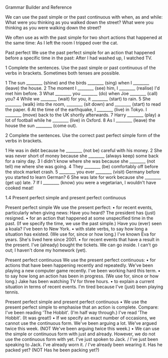 Grammar Builder and Reference

We can use the past simple or the past continuous with when, as and while:
What were you thinking as you walked down the street?
What were you thinking as you were walking down the street?

We often use as with the past simple for two short actions that happened at the same time:
As I left the room I tripped over the cat.

Past perfect
We use the past perfect simple for an action that happened before a specific time in the past:
After I had washed up, I watched TV.

1 Complete the sentences. Use the past simple or past continuous of the verbs in brackets. Sometimes both tenses are possible.

1 The sun ________ (shine) and the birds ________ (sing) when I ________ (leave) the house.
2 The moment I ________ (see) him, I ________ (realise) I'd met him before.
3 What ________ you ________ (do) when Joe ________ (call) you?
4 While we ________ (wait) for you, it ________ (start) to rain.
5 She ________ (walk) into the room, ________ (sit down) and ________ (start) to read the paper.
6 At the time of the earthquake, I ________ (live) in Tokyo. I ________ (move) back to the UK shortly afterwards.
7 Harry ________ (play) a lot of football while he ________ (live) in Oxford.
8 As I ________ (leave) the house the sun ________ (come out).

2 Complete the sentences. Use the correct past perfect simple form of the verbs in brackets.

1 He was in debt because he ________ (not be) careful with his money.
2 She was never short of money because she ________ (always keep) some back for a rainy day.
3 I didn't know where she was because she ________ (not tell) me where she was going.
4 They ________ (be) comfortably off before the stock market crash.
5 ________ you ever ________ (visit) Germany before you started to learn German?
6 She was late for work because she ________ (get up) late.
7 If I ________ (know) you were a vegetarian, I wouldn't have cooked meat!

1.4 Present perfect simple and present perfect continuous

Present perfect simple
We use the present perfect:
• for recent events, particularly when giving news:
Have you heard? The president has (just) resigned.
• for an action that happened at some unspecified time in the past. (If we specify the time, we use the past simple.)
Have you (ever) seen a koala?
I've been to New York.
• with state verbs, to say how long a situation has existed. (We use for, since or how long.)
I've known Eva for years.
She's lived here since 2001.
• for recent events that have a result in the present.
I've (already) bought the tickets. We can go inside.
I can't go out; I haven't done my homework (yet).

Present perfect continuous
We use the present perfect continuous:
• for actions that have been happening recently and repeatedly.
We've been playing a new computer game recently.
I've been working hard this term.
• to say how long an action has been in progress. (We use for, since or how long.)
Jake has been watching TV for three hours.
• to explain a current situation in terms of recent events.
I'm tired because I've (just) been playing tennis.

Present perfect simple and present perfect continuous
• We use the present perfect simple to emphasise that an action is complete. Compare:
I've been reading 'The Hobbit'. (I'm half way through.)
I've read 'The Hobbit'. (It was great!)
• If we specify an exact number of occasions, we cannot use the continuous form.
We've been arguing a lot.
We've argued twice this week.
(NOT We've been arguing twice this week.)
• We can use the simple or continuous form with just and already. However, we do not use the continuous form with yet.
I've just spoken to Jack. / I've just been speaking to Jack.
I've already worn it. / I've already been wearing it.
Has he packed yet? (NOT Has he been packing yet?)